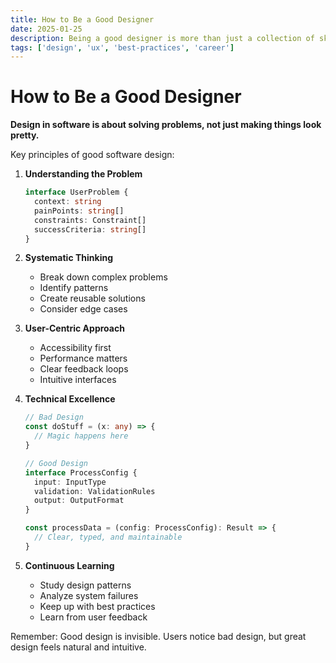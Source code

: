 ```yaml
---
title: How to Be a Good Designer
date: 2025-01-25
description: Being a good designer is more than just a collection of skills. It is a way to think about design.
tags: ['design', 'ux', 'best-practices', 'career']
---
```


# How to Be a Good Designer

**Design in software is about solving problems, not just making things look pretty.**

Key principles of good software design:

1. **Understanding the Problem**

   ```typescript
   interface UserProblem {
     context: string
     painPoints: string[]
     constraints: Constraint[]
     successCriteria: string[]
   }
   ```

2. **Systematic Thinking**  
   - Break down complex problems
   - Identify patterns
   - Create reusable solutions
   - Consider edge cases

3. **User-Centric Approach**  
   - Accessibility first
   - Performance matters
   - Clear feedback loops
   - Intuitive interfaces

4. **Technical Excellence**

   ```typescript
   // Bad Design
   const doStuff = (x: any) => {
     // Magic happens here
   }

   // Good Design
   interface ProcessConfig {
     input: InputType
     validation: ValidationRules
     output: OutputFormat
   }

   const processData = (config: ProcessConfig): Result => {
     // Clear, typed, and maintainable
   }
   ```

5. **Continuous Learning**  
   - Study design patterns
   - Analyze system failures
   - Keep up with best practices
   - Learn from user feedback

Remember: Good design is invisible. Users notice bad design, but great design feels natural and intuitive.
